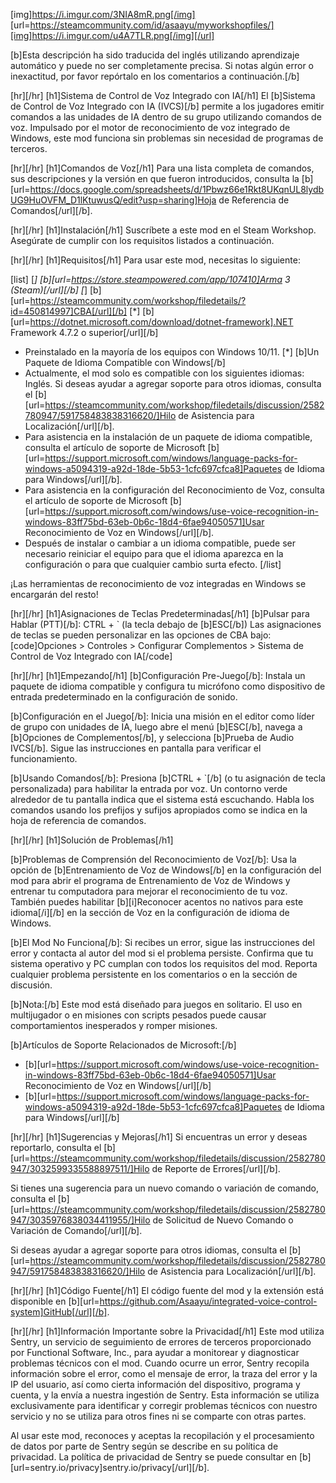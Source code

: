 [img]https://i.imgur.com/3NIA8mR.png[/img]
[url=https://steamcommunity.com/id/asaayu/myworkshopfiles/][img]https://i.imgur.com/u4A7TLR.png[/img][/url]

[b]Esta descripción ha sido traducida del inglés utilizando aprendizaje automático y puede no ser completamente precisa. Si notas algún error o inexactitud, por favor repórtalo en los comentarios a continuación.[/b]

[hr][/hr]
[h1]Sistema de Control de Voz Integrado con IA[/h1]
El [b]Sistema de Control de Voz Integrado con IA (IVCS)[/b] permite a los jugadores emitir comandos a las unidades de IA dentro de su grupo utilizando comandos de voz. Impulsado por el motor de reconocimiento de voz integrado de Windows, este mod funciona sin problemas sin necesidad de programas de terceros.

[hr][/hr]
[h1]Comandos de Voz[/h1]
Para una lista completa de comandos, sus descripciones y la versión en que fueron introducidos, consulta la [b][url=https://docs.google.com/spreadsheets/d/1Pbwz66e1Rkt8UKqnUL8lydbUG9HuOVFM_D1lKtuwusQ/edit?usp=sharing]Hoja de Referencia de Comandos[/url][/b].

[hr][/hr]
[h1]Instalación[/h1]
Suscríbete a este mod en el Steam Workshop.
Asegúrate de cumplir con los requisitos listados a continuación.

[hr][/hr]
[h1]Requisitos[/h1]
Para usar este mod, necesitas lo siguiente:

[list]
[*] [b][url=https://store.steampowered.com/app/107410]Arma 3 (Steam)[/url][/b]
[*] [b][url=https://steamcommunity.com/workshop/filedetails/?id=450814997]CBA[/url][/b]
[*] [b][url=https://dotnet.microsoft.com/download/dotnet-framework].NET Framework 4.7.2 o superior[/url][/b]
- Preinstalado en la mayoría de los equipos con Windows 10/11.
[*] [b]Un Paquete de Idioma Compatible con Windows[/b]
- Actualmente, el mod solo es compatible con los siguientes idiomas: Inglés. Si deseas ayudar a agregar soporte para otros idiomas, consulta el [b][url=https://steamcommunity.com/workshop/filedetails/discussion/2582780947/591758483838316620/]Hilo de Asistencia para Localización[/url][/b].
- Para asistencia en la instalación de un paquete de idioma compatible, consulta el artículo de soporte de Microsoft [b][url=https://support.microsoft.com/windows/language-packs-for-windows-a5094319-a92d-18de-5b53-1cfc697cfca8]Paquetes de Idioma para Windows[/url][/b].
- Para asistencia en la configuración del Reconocimiento de Voz, consulta el artículo de soporte de Microsoft [b][url=https://support.microsoft.com/windows/use-voice-recognition-in-windows-83ff75bd-63eb-0b6c-18d4-6fae94050571]Usar Reconocimiento de Voz en Windows[/url][/b].
- Después de instalar o cambiar a un idioma compatible, puede ser necesario reiniciar el equipo para que el idioma aparezca en la configuración o para que cualquier cambio surta efecto.
[/list]

¡Las herramientas de reconocimiento de voz integradas en Windows se encargarán del resto!

[hr][/hr]
[h1]Asignaciones de Teclas Predeterminadas[/h1]
[b]Pulsar para Hablar (PTT)[/b]: CTRL + ` (la tecla debajo de [b]ESC[/b])
Las asignaciones de teclas se pueden personalizar en las opciones de CBA bajo:
[code]Opciones > Controles > Configurar Complementos > Sistema de Control de Voz Integrado con IA[/code]

[hr][/hr]
[h1]Empezando[/h1]
[b]Configuración Pre-Juego[/b]:
Instala un paquete de idioma compatible y configura tu micrófono como dispositivo de entrada predeterminado en la configuración de sonido.

[b]Configuración en el Juego[/b]:
Inicia una misión en el editor como líder de grupo con unidades de IA, luego abre el menú [b]ESC[/b], navega a [b]Opciones de Complementos[/b], y selecciona [b]Prueba de Audio IVCS[/b]. Sigue las instrucciones en pantalla para verificar el funcionamiento.

[b]Usando Comandos[/b]:
Presiona [b]CTRL + `[/b] (o tu asignación de tecla personalizada) para habilitar la entrada por voz. Un contorno verde alrededor de tu pantalla indica que el sistema está escuchando. Habla los comandos usando los prefijos y sufijos apropiados como se indica en la hoja de referencia de comandos.

[hr][/hr]
[h1]Solución de Problemas[/h1]

[b]Problemas de Comprensión del Reconocimiento de Voz[/b]:
Usa la opción de [b]Entrenamiento de Voz de Windows[/b] en la configuración del mod para abrir el programa de Entrenamiento de Voz de Windows y entrenar tu computadora para mejorar el reconocimiento de tu voz. También puedes habilitar [b][i]Reconocer acentos no nativos para este idioma[/i][/b] en la sección de Voz en la configuración de idioma de Windows.

[b]El Mod No Funciona[/b]:
Si recibes un error, sigue las instrucciones del error y contacta al autor del mod si el problema persiste.
Confirma que tu sistema operativo y PC cumplan con todos los requisitos del mod.
Reporta cualquier problema persistente en los comentarios o en la sección de discusión.

[b]Nota:[/b] Este mod está diseñado para juegos en solitario. El uso en multijugador o en misiones con scripts pesados puede causar comportamientos inesperados y romper misiones.

[b]Artículos de Soporte Relacionados de Microsoft:[/b]
- [b][url=https://support.microsoft.com/windows/use-voice-recognition-in-windows-83ff75bd-63eb-0b6c-18d4-6fae94050571]Usar Reconocimiento de Voz en Windows[/url][/b]
- [b][url=https://support.microsoft.com/windows/language-packs-for-windows-a5094319-a92d-18de-5b53-1cfc697cfca8]Paquetes de Idioma para Windows[/url][/b]

[hr][/hr]
[h1]Sugerencias y Mejoras[/h1]
Si encuentras un error y deseas reportarlo, consulta el [b][url=https://steamcommunity.com/workshop/filedetails/discussion/2582780947/3032599335588897511/]Hilo de Reporte de Errores[/url][/b].

Si tienes una sugerencia para un nuevo comando o variación de comando, consulta el [b][url=https://steamcommunity.com/workshop/filedetails/discussion/2582780947/3035976838034411955/]Hilo de Solicitud de Nuevo Comando o Variación de Comando[/url][/b].

Si deseas ayudar a agregar soporte para otros idiomas, consulta el [b][url=https://steamcommunity.com/workshop/filedetails/discussion/2582780947/591758483838316620/]Hilo de Asistencia para Localización[/url][/b].

[hr][/hr]
[h1]Código Fuente[/h1]
El código fuente del mod y la extensión está disponible en [b][url=https://github.com/Asaayu/integrated-voice-control-system]GitHub[/url][/b].

[hr][/hr]
[h1]Información Importante sobre la Privacidad[/h1]
Este mod utiliza Sentry, un servicio de seguimiento de errores de terceros proporcionado por Functional Software, Inc., para ayudar a monitorear y diagnosticar problemas técnicos con el mod. Cuando ocurre un error, Sentry recopila información sobre el error, como el mensaje de error, la traza del error y la IP del usuario, así como cierta información del dispositivo, programa y cuenta, y la envía a nuestra ingestión de Sentry. Esta información se utiliza exclusivamente para identificar y corregir problemas técnicos con nuestro servicio y no se utiliza para otros fines ni se comparte con otras partes.

Al usar este mod, reconoces y aceptas la recopilación y el procesamiento de datos por parte de Sentry según se describe en su política de privacidad. La política de privacidad de Sentry se puede consultar en [b][url=sentry.io/privacy]sentry.io/privacy[/url][/b].